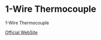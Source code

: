 1-Wire Thermocouple
==============

1-Wire Thermocouple

[Official WebSite](https://taaralabs.eu/tc1)
